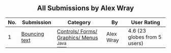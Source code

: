 ﻿<div align="center">

## All Submissions by Alex Wray

</div>

No.  | Submission | Category | By   | User Rating
---- | ---------- | -------- | ---- | -----------
1 | [Bouncing text<br />](https://github.com/Planet-Source-Code/alex-wray-bouncing-text__2-3149) | [Controls/ Forms/ Graphics/ Menus<br /><sup>Java</sup>](../ByCategory/controls-forms-graphics-menus__2-59.md) | Alex Wray | 4.6 (23 globes from 5 users)

